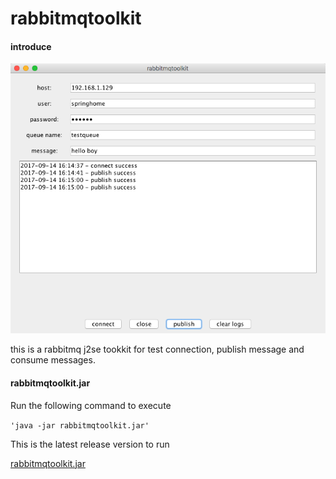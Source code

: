# rabbitmqtoolkit

#### introduce

![view](view.png)

this is a rabbitmq j2se tookkit for test connection, publish message and consume messages.

#### rabbitmqtoolkit.jar

Run the following command to execute 

`'java -jar rabbitmqtoolkit.jar'`

This is the latest release version to run

[rabbitmqtoolkit.jar](rabbitmqtoolkit.jar)